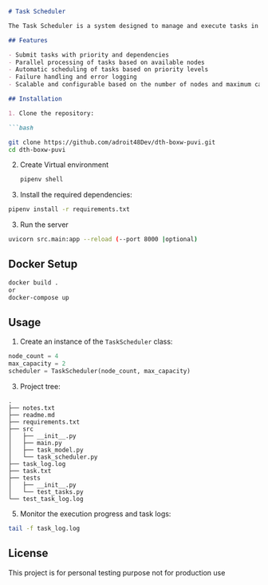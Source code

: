 ```markdown
# Task Scheduler

The Task Scheduler is a system designed to manage and execute tasks in a distributed environment. It provides a scalable and efficient way to process tasks while considering their priorities and dependencies.

## Features

- Submit tasks with priority and dependencies
- Parallel processing of tasks based on available nodes
- Automatic scheduling of tasks based on priority levels
- Failure handling and error logging
- Scalable and configurable based on the number of nodes and maximum capacity

## Installation

1. Clone the repository:

```bash

git clone https://github.com/adroit48Dev/dth-boxw-puvi.git
cd dth-boxw-puvi

```
2. Create Virtual environment
    ```bash
    pipenv shell
    ```

2. Install the required dependencies:

```bash
pipenv install -r requirements.txt
```
3. Run the server

```bash
uvicorn src.main:app --reload (--port 8000 |optional)
```
## Docker Setup
```bash
docker build .
or
docker-compose up
```

## Usage


1. Create an instance of the `TaskScheduler` class:

```python
node_count = 4
max_capacity = 2
scheduler = TaskScheduler(node_count, max_capacity)
```

3. Project tree:
~~~
.
├── notes.txt
├── readme.md
├── requirements.txt
├── src
│   ├── __init__.py
│   ├── main.py
│   ├── task_model.py
│   └── task_scheduler.py
├── task_log.log
├── task.txt
├── tests
│   ├── __init__.py
│   └── test_tasks.py
└── test_task_log.log
~~~
5. Monitor the execution progress and task logs:

```bash
tail -f task_log.log
```

## License

This project is for personal testing purpose not for production use
```

